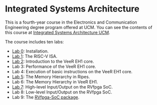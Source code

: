 # Integrated Systems Architecture
This is a fourth-year course in the Electronics and Communication Engineering degree program offered at UCM. You can see the contents of this course at [Integrated Systems Architecture UCM](https://fisicas.ucm.es/data/cont/docs/18-2021-09-01-2021-22%20Gu%C3%ADa%20Docente%20GIEC%20v1.1-157-16091.pdf). 

The course includes ten labs:

+ [Lab 0](https://github.com/artecs-group/RVfpga-sim-addons/tree/main/Computer_Organization/Lab0): Installation.
+ [Lab 1](https://github.com/artecs-group/RVfpga-sim-addons/tree/main/Computer_Organization/Lab1): The RISC-V ISA.
+ [Lab 2](https://github.com/artecs-group/RVfpga-sim-addons/tree/main/Computer_Organization/Lab2): Introduction to the VeeR EH1 core.
+ Lab 3: Performance of the VeeR EH1 core.
+ Lab 4: Execution of basic instructions on the VeeR EH1 core.
+ [Lab 5](https://github.com/artecs-group/RVfpga-sim-addons/tree/main/Computer_Organization/Lab3): The Memory Hierarchy in Ripes.
+ Lab 6: The Memory Hierarchy in VeeR EH1.
+ [Lab 7](https://github.com/artecs-group/RVfpga-sim-addons/tree/main/Computer_Organization/Lab4): High-level Input/Output on the RVfpga SoC.
+ Lab 8: Low-level Input/Output on the RVfpga SoC.
+ Lab 9: The [RVfpga-SoC package]((https://university.imgtec.com/rvfpgasoc-download-page-en/)).
